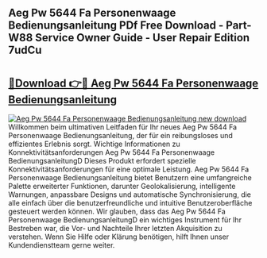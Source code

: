 ## Aeg Pw 5644 Fa Personenwaage Bedienungsanleitung PDf Free Download - Part-W88 Service Owner Guide - User Repair Edition 7udCu

# <h2><a href="http://df3ciyp.blite.top/?on=Aeg+Pw+5644+Fa+Personenwaage+Bedienungsanleitung">🔗Download 👉🔴 Aeg Pw 5644 Fa Personenwaage Bedienungsanleitung</a></h2>

[![Aeg Pw 5644 Fa Personenwaage Bedienungsanleitung new download](https://i.imgur.com/lujVjoI.png)](http://df3ciyp.blite.top/?on=Aeg+Pw+5644+Fa+Personenwaage+Bedienungsanleitung)
Willkommen beim ultimativen Leitfaden für Ihr neues Aeg Pw 5644 Fa Personenwaage Bedienungsanleitung, der für ein reibungsloses und effizientes Erlebnis sorgt. Wichtige Informationen zu Konnektivitätsanforderungen Aeg Pw 5644 Fa Personenwaage BedienungsanleitungD Dieses Produkt erfordert spezielle Konnektivitätsanforderungen für eine optimale Leistung. Aeg Pw 5644 Fa Personenwaage Bedienungsanleitung bietet Benutzern eine umfangreiche Palette erweiterter Funktionen, darunter Geolokalisierung, intelligente Warnungen, anpassbare Designs und automatische Synchronisierung, die alle einfach über die benutzerfreundliche und intuitive Benutzeroberfläche gesteuert werden können. Wir glauben, dass das Aeg Pw 5644 Fa Personenwaage BedienungsanleitungD ein wichtiges Instrument für Ihr Bestreben war, die Vor- und Nachteile Ihrer letzten Akquisition zu verstehen. Wenn Sie Hilfe oder Klärung benötigen, hilft Ihnen unser Kundendienstteam gerne weiter.
